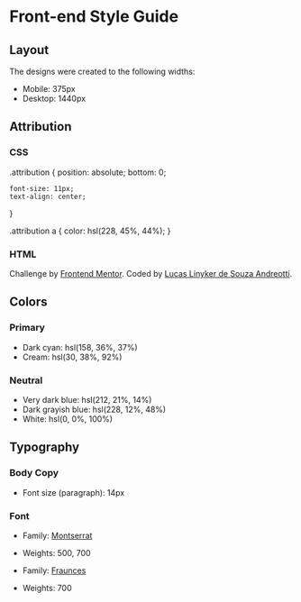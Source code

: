 # Front-end Style Guide

## Layout

The designs were created to the following widths:

- Mobile: 375px
- Desktop: 1440px

## Attribution

### CSS
.attribution {
    position: absolute;
    bottom: 0;

    font-size: 11px;
    text-align: center;
}

.attribution a {
    color: hsl(228, 45%, 44%);
}

### HTML
 <footer class="attribution">
    Challenge by <a href="https://www.frontendmentor.io?ref=challenge" target="_blank">Frontend Mentor</a>. 
    Coded by <a href="github.com/lucaslinyker">Lucas Linyker de Souza Andreotti</a>.
</footer>

## Colors

### Primary

- Dark cyan: hsl(158, 36%, 37%)
- Cream: hsl(30, 38%, 92%)

### Neutral

- Very dark blue: hsl(212, 21%, 14%)
- Dark grayish blue: hsl(228, 12%, 48%)
- White: hsl(0, 0%, 100%)

## Typography

### Body Copy

- Font size (paragraph): 14px

### Font

- Family: [Montserrat](https://fonts.google.com/specimen/Montserrat)
- Weights: 500, 700

- Family: [Fraunces](https://fonts.google.com/specimen/Fraunces)
- Weights: 700
